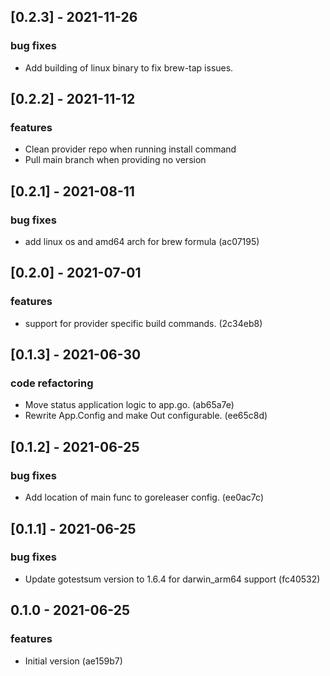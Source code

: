 
<a name="0.2.3"></a>
## [0.2.3] - 2021-11-26
### bug fixes
 - Add building of linux binary to fix brew-tap issues.

<a name="0.2.2"></a>
## [0.2.2] - 2021-11-12
### features
 - Clean provider repo when running install command
 - Pull main branch when providing no version

<a name="0.2.1"></a>
## [0.2.1] - 2021-08-11
### bug fixes
- add linux os and amd64 arch for brew formula (ac07195)


<a name="0.2.0"></a>
## [0.2.0] - 2021-07-01
### features
- support for provider specific build commands. (2c34eb8)


<a name="0.1.3"></a>
## [0.1.3] - 2021-06-30
### code refactoring
- Move status application logic to app.go. (ab65a7e)
- Rewrite App.Config and make Out configurable. (ee65c8d)


<a name="0.1.2"></a>
## [0.1.2] - 2021-06-25
### bug fixes
- Add location of main func to goreleaser config. (ee0ac7c)


<a name="0.1.1"></a>
## [0.1.1] - 2021-06-25
### bug fixes
- Update gotestsum version to 1.6.4 for darwin_arm64 support (fc40532)


<a name="0.1.0"></a>
## 0.1.0 - 2021-06-25
### features
- Initial version (ae159b7)

